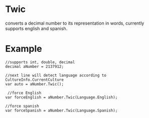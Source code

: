 # Twic
converts a decimal number to its representation in words, currently supports english and spanish.

# Example
```
//supports int, double, decimal
decimal aNumber = 2137912;

//next line will detect language according to CultureInfo.CurrentCulture
var auto = aNumber.Twic();

 //force English
var forceEnglish = aNumber.Twic(Language.English);

//force spanish
var forceSpanish = aNumber.Twic(Language.Spanish);

```
